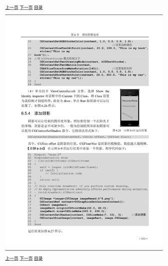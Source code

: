 [上一页](164.md) [下一页](166.md) [目录](../README.md)

***

![165](../images/165.png)

***

[上一页](164.md) [下一页](166.md) [目录](../README.md)